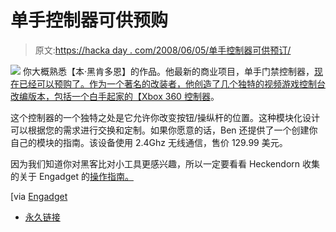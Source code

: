 # 单手控制器可供预购

> 原文:[https://hacka day . com/2008/06/05/单手控制器可供预订/](https://hackaday.com/2008/06/05/one-handed-controller-available-for-pre-order/)

![](../Images/789a5754f82a4616fa0e867f7e63d4a2.png)
你大概熟悉【本·黑肯多恩】的作品。他最新的商业项目，单手门禁控制器，[现在已经可以预购了。作为一个著名的改装者，他创造了几个独特的视频游戏控制台改编版本，包括一个白手起家的【Xbox 360 控制器](http://benheck.com/06-05-2008/you-can-now-pre-order-the-access-controller)。

这个控制器的一个独特之处是它允许你改变按钮/操纵杆的位置。这种模块化设计可以根据您的需求进行交换和定制。如果你愿意的话，Ben 还提供了一个创建你自己的模块的指南。该设备使用 2.4Ghz 无线通信，售价 129.99 美元。

因为我们知道你对黑客比对小工具更感兴趣，所以一定要看看 Heckendorn 收集的关于 Engadget 的[操作指南。](http://www.engadget.com/bloggers/benjamin-heckendorn/)

[via [Engadget](http://www.engadget.com/2008/06/05/ben-heck-and-edimensionals-access-controller-for-one-handed-gam/)

*   [永久链接](http://benheck.com/06-05-2008/you-can-now-pre-order-the-access-controller)